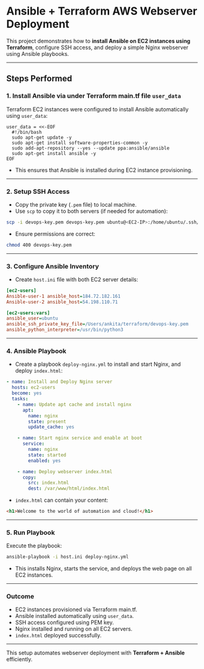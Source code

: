 # Ansible + Terraform AWS Webserver Deployment

This project demonstrates how to **install Ansible on EC2 instances using Terraform**, configure SSH access, and deploy a simple Nginx webserver using Ansible playbooks.

---

## Steps Performed

### 1. Install Ansible via  under Terraform main.tf file  `user_data`

Terraform EC2 instances were configured to install Ansible automatically using `user_data`:

```hcl
user_data = <<-EOF
  #!/bin/bash
  sudo apt-get update -y
  sudo apt-get install software-properties-common -y
  sudo add-apt-repository --yes --update ppa:ansible/ansible
  sudo apt-get install ansible -y
EOF
```

- This ensures that Ansible is installed during EC2 instance provisioning.

---

### 2. Setup SSH Access

- Copy the private key (`.pem` file) to local machine.
- Use `scp` to copy it to both servers (if needed for automation):

```bash
scp -i devops-key.pem devops-key.pem ubuntu@<EC2-IP>:/home/ubuntu/.ssh/
```

- Ensure permissions are correct:

```bash
chmod 400 devops-key.pem
```

---

### 3. Configure Ansible Inventory

- Create `host.ini` file with both EC2 server details:

```ini
[ec2-users]
Ansible-user-1 ansible_host=184.72.182.161
Ansible-user-2 ansible_host=54.198.110.71

[ec2-users:vars]
ansible_user=ubuntu
ansible_ssh_private_key_file=/Users/ankita/terraform/devops-key.pem
ansible_python_interpreter=/usr/bin/python3
```

---

### 4. Ansible Playbook

- Create a playbook `deploy-nginx.yml` to install and start Nginx, and deploy `index.html`:

```yaml
- name: Install and Deploy Nginx server
  hosts: ec2-users
  become: yes
  tasks:
    - name: Update apt cache and install nginx
      apt:
        name: nginx
        state: present
        update_cache: yes

    - name: Start nginx service and enable at boot
      service:
        name: nginx
        state: started
        enabled: yes

    - name: Deploy webserver index.html
      copy:
        src: index.html
        dest: /var/www/html/index.html
```

- `index.html` can contain your content:

```html
<h1>Welcome to the world of automation and cloud!</h1>
```

---

### 5. Run Playbook

Execute the playbook:

```bash
ansible-playbook -i host.ini deploy-nginx.yml
```

- This installs Nginx, starts the service, and deploys the web page on all EC2 instances.

---

### Outcome

- EC2 instances provisioned via Terraform main.tf.
- Ansible installed automatically using `user_data`.
- SSH access configured using PEM key.
- Nginx installed and running on all EC2 servers.
- `index.html` deployed successfully.

---

This setup automates webserver deployment with **Terraform + Ansible** efficiently.
